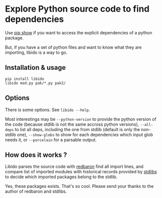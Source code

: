 # Explore Python source code to find dependencies

Use [pip show](https://stackoverflow.com/a/29751732/3077939) if you want to access the explicit dependencies of a python package.

But, if you have a set of python files and want to know what they are importing, libido is a way to go.


## Installation & usage

    pip install libido
    libido mod.py pak/*.py pak2/


## Options

There is some options. See `libido --help`.

Most interestings may be
`--python-version` to provide the python version of the code (because stdlib is not the same accross python versions),
`--all-deps` to list all deps, including the one from stdlib (default is only the non-stdlib one),
`--show-globs` to show for each dependencies which input glob needs it,
or `--porcelain` for a parsable output.


## How does it works ?

Libido parses the source code with [redbaron](https://github.com/PyCQA/redbaron) find all import lines,
and compare list of imported modules with historical records provided by [stdlibs](https://stdlibs.omnilib.dev/en/stable/) to decide which imported packages belong to the stdlib.

Yes, these packages exists. That's so cool. Please send your thanks to the author of redbaron and stdlibs.


